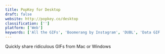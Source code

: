 ```yaml
---
title: PopKey for Desktop
draft: false 
website: http://popkey.co/desktop
classification: ['']
platform: ['Web']
keywords: ['All the GIFs', 'Boomerang by Instagram', 'DUBL', 'Data GIF Maker by Google', 'Enjore', 'GIFmaker', 'GIPHY GIF maker', 'GIPHY for iMessage', 'GifLab', 'Gifs', 'Guggy', 'Live Photos for Developers', 'PixelFed', 'Twif', 'Twitter GIFs', 'Vlipsy', 'YayCam', 'gifLine', 'iNZDR']
---
```

Quickly share ridiculous GIFs from Mac or Windows